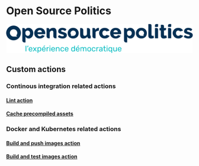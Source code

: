 # Open Source Politics
![Logo](https://raw.githubusercontent.com/OpenSourcePolitics/.github/main/profile/img/osp-logo.svg)

## Custom actions
### Continous integration related actions
#### [Lint action](https://github.com/OpenSourcePolitics/lint-action)
#### [Cache precompiled assets](https://github.com/OpenSourcePolitics/cache-precompile-action)

### Docker and Kubernetes related actions
#### [Build and push images action](https://github.com/OpenSourcePolitics/build-and-push-images-action)
#### [Build and test images action](https://github.com/OpenSourcePolitics/build-and-test-images-action)

